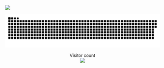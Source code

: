 
<a href="#">
  <img height=200 align="center" src="https://my-stats-43gk.vercel.app/api?username=SophieWalden&show_icons=true&theme=radical&hide=contribs,issues&show=discussions_answered&rank_icon=github&include_all_commits=true&card_width=150" />
</a>



<a href=#><img src="contributions.svg"></a>

<p align="center">
  Visitor count<br>
  <img src="https://profile-counter.glitch.me/SophieWalden/count.svg" />
</p>
